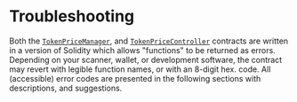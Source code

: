 [tpc]: https://github.com/Peter-Flynn/SWDAO_TokenPriceManager-Controller/blob/master/contracts/TokenPriceController.sol
[tpm]: https://github.com/Peter-Flynn/SWDAO_TokenPriceManager-Controller/blob/master/contracts/TokenPriceManager.sol

# Troubleshooting
Both the [`TokenPriceManager`][tpm], and [`TokenPriceController`][tpc] contracts are written in
a version of Solidity which allows "functions" to be returned as errors. Depending on your
scanner, wallet, or development software, the contract may revert with legible function names,
or with an 8-digit hex. code. All (accessible) error codes are presented in the following
sections with descriptions, and suggestions.
